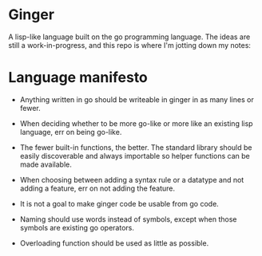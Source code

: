# Ginger

A lisp-like language built on the go programming language. The ideas are still a
work-in-progress, and this repo is where I'm jotting down my notes:

# Language manifesto

* Anything written in go should be writeable in ginger in as many lines or
  fewer.

* When deciding whether to be more go-like or more like an existing lisp
  language, err on being go-like.

* The fewer built-in functions, the better. The standard library should be
  easily discoverable and always importable so helper functions can be made
  available.

* When choosing between adding a syntax rule or a datatype and not adding a
  feature, err on not adding the feature.

* It is not a goal to make ginger code be usable from go code.

* Naming should use words instead of symbols, except when those symbols are
  existing go operators.

* Overloading function should be used as little as possible.
